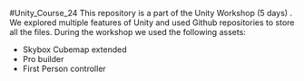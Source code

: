 #Unity_Course_24
This repository is a part of the Unity Workshop (5 days) . We explored multiple features of Unity and used Github repositories to store all the files. During the workshop we used the following assets:
- Skybox Cubemap extended
- Pro builder
- First Person controller
